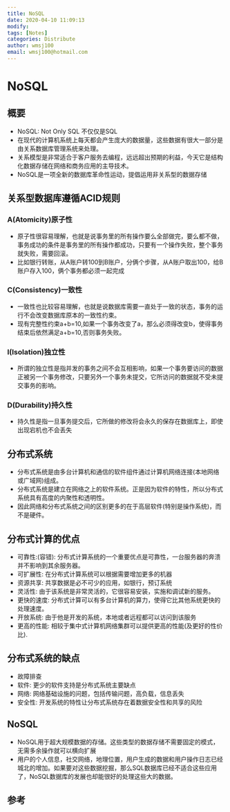 ```yaml
---
title: NoSQL
date: 2020-04-10 11:09:13
modify: 
tags: [Notes]
categories: Distribute
author: wmsj100
email: wmsj100@hotmail.com
---
```


# NoSQL

## 概要

- NoSQL: Not Only SQL 不仅仅是SQL
- 在现代的计算机系统上每天都会产生庞大的数据量，这些数据有很大一部分是由关系数据库管理系统来处理。
- 关系模型是非常适合于客户服务去编程，远远超出预期的利益，今天它是结构化数据存储在网络和商务应用的主导技术。
- NoSQL是一项全新的数据库革命性运动，提倡运用非关系型的数据存储

## 关系型数据库遵循ACID规则

### A(Atomicity)原子性

- 原子性很容易理解，也就是说事务里的所有操作要么全部做完，要么都不做，事务成功的条件是事务里的所有操作都成功，只要有一个操作失败，整个事务就失败，需要回滚。
- 比如银行转账，从A账户转100到B账户，分俩个步骤，从A账户取出100，给B账户存入100，俩个事务都必须一起完成

### C(Consistency)一致性

- 一致性也比较容易理解，也就是说数据库需要一直处于一致的状态，事务的运行不会改变数据库原本的一致性约束。
- 现有完整性约束a+b=10,如果一个事务改变了a，那么必须得改变b，使得事务结束后依然满足a+b=10,否则事务失败。

### I(Isolation)独立性

- 所谓的独立性是指并发的事务之间不会互相影响，如果一个事务要访问的数据正被另一个事务修改，只要另外一个事务未提交，它所访问的数据就不受未提交事务的影响。

### D(Durability)持久性

- 持久性是指一旦事务提交后，它所做的修改将会永久的保存在数据库上，即使出现宕机也不会丢失

## 分布式系统

- 分布式系统是由多台计算机和通信的软件组件通过计算机网络连接(本地网络或广域网)组成。
- 分布式系统是建立在网络之上的软件系统。正是因为软件的特性，所以分布式系统具有高度的内聚性和透明性。
- 因此网络和分布式系统之间的区别更多的在于高层软件(特别是操作系统)，而不是硬件。

## 分布式计算的优点

- 可靠性:(容错): 分布式计算系统的一个重要优点是可靠性，一台服务器的奔溃并不影响到其余服务器。
- 可扩展性: 在分布式计算系统可以根据需要增加更多的机器
- 资源共享: 共享数据是必不可少的应用，如银行，预订系统
- 灵活性: 由于该系统是非常灵活的，它很容易安装，实施和调试新的服务。
- 更快的速度: 分布式计算可以有多台计算机的算力，使得它比其他系统更快的处理速度。
- 开放系统: 由于他是开发的系统，本地或者远程都可以访问到该服务
- 更高的性能: 相较于集中式计算机网络集群可以提供更高的性能(及更好的性价比).

## 分布式系统的缺点

- 故障排查
- 软件: 更少的软件支持是分布式系统主要缺点
- 网络: 网络基础设施的问题，包括传输问题，高负载，信息丢失
- 安全性: 开发系统的特性让分布式系统存在着数据安全性和共享的风险

## NoSQL

- NoSQL用于超大规模数据的存储。这些类型的数据存储不需要固定的模式，无需多余操作就可以横向扩展
- 用户的个人信息，社交网络，地理位置，用户生成的数据和用户操作日志已经城北的增加。如果要对这些数据挖掘，那么SQL数据库已经不适合这些应用了，NoSQL数据库的发展也却能很好的处理这些大的数据。

## 参考

